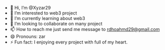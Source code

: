 - 👋 Hi, I’m @Xyzar29
- 👀 I’m interested to web3 project
- 🌱 I’m currently learning about web3
- 💞️ I’m looking to collaborate on many project
- 📫 How to reach me just send me message to rdhoahmd29@gmail.com
- 😄 Pronouns: zar
- ⚡ Fun fact: I enjoying every project with full of my heart. 

<!---
Xyzar29/Xyzar29 is a ✨ special ✨ repository because its `README.md` (this file) appears on your GitHub profile.
You can click the Preview link to take a look at your changes.
--->
